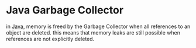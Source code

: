 # Java Garbage Collector

in [Java](Java%200b5b700f7a384fc394698ce8490689cb.md), memory is freed by the Garbage Collector when all references to an object are deleted. this means that memory leaks are still possible when references are not explicitly deleted.